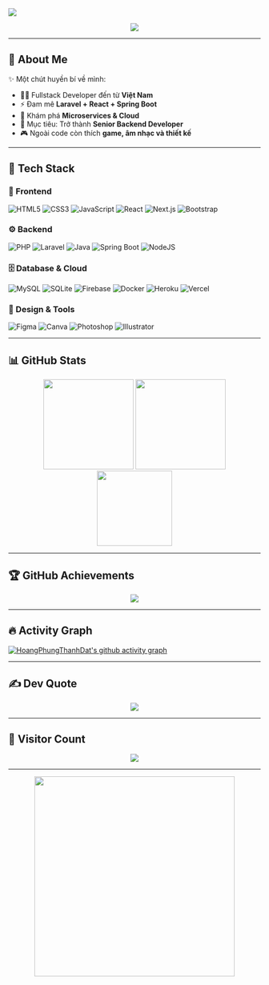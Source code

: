 <!-- Banner Huyền Bí -->
<img src="https://capsule-render.vercel.app/api?type=waving&color=0:ff0000,50:ff8c00,100:ffd700&height=250&section=header&text=Hoàng%20Phùng%20Thanh%20Đạt&fontSize=40&fontColor=ffffff&animation=fadeIn&fontAlignY=40" />

<!-- Typing Animation -->
<p align="center">
  <a href="https://github.com/HoangPhungThanhDat">
    <img src="https://readme-typing-svg.herokuapp.com?size=22&duration=4000&color=ff4500&center=true&vCenter=true&width=700&lines=👋+Xin+chào%2C+mình+là+Hoàng+Phùng+Thanh+Đạt;💻+Fullstack+Developer;🚀+Laravel+%7C+React+%7C+Spring+Boot;🌌+Coding+is+my+magic!" />
  </a>
</p>

---

## 🧙 About Me
✨ Một chút huyền bí về mình:  
- 🧑‍💻 Fullstack Developer đến từ **Việt Nam**  
- ⚡ Đam mê **Laravel + React + Spring Boot**  
- 🌱 Khám phá **Microservices & Cloud**  
- 🎯 Mục tiêu: Trở thành **Senior Backend Developer**  
- 🎮 Ngoài code còn thích **game, âm nhạc và thiết kế**  

---

## 🔮 Tech Stack  

### 🎨 Frontend
![HTML5](https://img.shields.io/badge/html5-E34F26?style=for-the-badge&logo=html5&logoColor=white) 
![CSS3](https://img.shields.io/badge/css3-1572B6?style=for-the-badge&logo=css3&logoColor=white) 
![JavaScript](https://img.shields.io/badge/javascript-F7DF1E?style=for-the-badge&logo=javascript&logoColor=black) 
![React](https://img.shields.io/badge/react-61DAFB?style=for-the-badge&logo=react&logoColor=black) 
![Next.js](https://img.shields.io/badge/Next.js-000000?style=for-the-badge&logo=next.js&logoColor=white) 
![Bootstrap](https://img.shields.io/badge/bootstrap-563D7C?style=for-the-badge&logo=bootstrap&logoColor=white)  

### ⚙️ Backend
![PHP](https://img.shields.io/badge/php-777BB4?style=for-the-badge&logo=php&logoColor=white) 
![Laravel](https://img.shields.io/badge/laravel-FF2D20?style=for-the-badge&logo=laravel&logoColor=white) 
![Java](https://img.shields.io/badge/java-ED8B00?style=for-the-badge&logo=java&logoColor=white) 
![Spring Boot](https://img.shields.io/badge/springboot-6DB33F?style=for-the-badge&logo=springboot&logoColor=white) 
![NodeJS](https://img.shields.io/badge/node.js-339933?style=for-the-badge&logo=node.js&logoColor=white) 

### 🗄️ Database & Cloud
![MySQL](https://img.shields.io/badge/mysql-4479A1?style=for-the-badge&logo=mysql&logoColor=white) 
![SQLite](https://img.shields.io/badge/sqlite-003B57?style=for-the-badge&logo=sqlite&logoColor=white) 
![Firebase](https://img.shields.io/badge/firebase-FFCA28?style=for-the-badge&logo=firebase&logoColor=black) 
![Docker](https://img.shields.io/badge/docker-2496ED?style=for-the-badge&logo=docker&logoColor=white) 
![Heroku](https://img.shields.io/badge/heroku-430098?style=for-the-badge&logo=heroku&logoColor=white) 
![Vercel](https://img.shields.io/badge/vercel-000000?style=for-the-badge&logo=vercel&logoColor=white)  

### 🎨 Design & Tools
![Figma](https://img.shields.io/badge/figma-F24E1E?style=for-the-badge&logo=figma&logoColor=white) 
![Canva](https://img.shields.io/badge/Canva-00C4CC?style=for-the-badge&logo=Canva&logoColor=white) 
![Photoshop](https://img.shields.io/badge/photoshop-31A8FF?style=for-the-badge&logo=adobephotoshop&logoColor=white) 
![Illustrator](https://img.shields.io/badge/illustrator-FF9A00?style=for-the-badge&logo=adobeillustrator&logoColor=white)  

---

## 📊 GitHub Stats
<p align="center">
  <img src="https://github-readme-stats.vercel.app/api?username=HoangPhungThanhDat&theme=dracula&hide_border=false&include_all_commits=true&count_private=true" height="180"/>
  <img src="https://media.giphy.com/media/VbnUQpnihPSIgIXuZv/giphy.gif" height="180"/>
  <img src="https://github-readme-stats.vercel.app/api/top-langs/?username=HoangPhungThanhDat&theme=dracula&hide_border=false&layout=compact" height="150"/>
</p>

---

## 🏆 GitHub Achievements
<p align="center">
  <img src="https://github-profile-trophy.vercel.app/?username=HoangPhungThanhDat&theme=dracula&no-frame=true&margin-w=10&row=1" />
</p>

---

## 🔥 Activity Graph
[![HoangPhungThanhDat's github activity graph](https://github-readme-activity-graph.vercel.app/graph?username=HoangPhungThanhDat&bg_color=0D1117&color=ff4500&line=ff8c00&point=ffd700&area=true&hide_border=true)](https://github.com/ashutosh00710/github-readme-activity-graph)

---

## ✍️ Dev Quote
<p align="center">
  <img src="https://quotes-github-readme.vercel.app/api?type=horizontal&theme=dracula" />
</p>

---

## 👀 Visitor Count
<p align="center">
  <img src="https://komarev.com/ghpvc/?username=HoangPhungThanhDat&label=Visitors&color=ff4500&style=for-the-badge" />
</p>

---

<!-- Footer GIF -->
<p align="center">
  <img src="https://media.giphy.com/media/qgQUggAC3Pfv687qPC/giphy.gif" width="400" />
</p>
